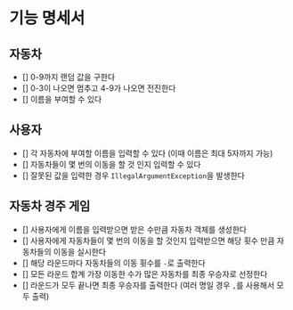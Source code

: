 # 기능 명세서

## 자동차

- [] 0-9까지 랜덤 값을 구한다
- [] 0-3이 나오면 멈추고 4-9가 나오면 전진한다
- [] 이름을 부여할 수 있다

## 사용자

- [] 각 자동차에 부여할 이름을 입력할 수 있다  (이때 이름은 최대 5자까지 가능)
- [] 자동차들이 몇 번의 이동을 할 것 인지 입력할 수 있다
- [] 잘못된 값을 입력한 경우 `IllegalArgumentException`을 발생한다

## 자동차 경주 게임

- [] 사용자에게 이름을 입력받으면 받은 수만큼 자동차 객체를 생성한다
- [] 사용자에게 자동차들이 몇 번의 이동을 할 것인지 입력받으면 해당 횟수 만큼 자동차들의 이동을 실시한다
- [] 해당 라운드마다 자동차들의 이동 휫수를 `-`로 출력한다
- [] 모든 라운드 합계 가장 이동한 수가 많은 자동차를 최종 우승자로 선정한다
- [] 라운드가 모두 끝나면 최종 우승자를 출력한다 (여러 명일 경우 `,`를 사용해서 모두 출력)